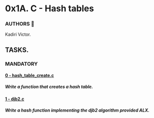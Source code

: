 # 0x1A. C - Hash tables

### AUTHORS :open_book:
Kadiri Victor.

## TASKS.

### MANDATORY
#### [0 - hash_table_create.c](https://github.com/KVAcodes/alx-low_level_programming/blob/master/0x1A-hash_tables/0-hash_table_create.c)
#####	Write a function that creates a hash table.

#### [1 - djb2.c]()
#####	Write a hash function implementing the djb2 algorithm provided ALX.

#### []()
#####	

#### []()
#####	

#### []()
#####	

#### []()
#####	

#### []()
#####
